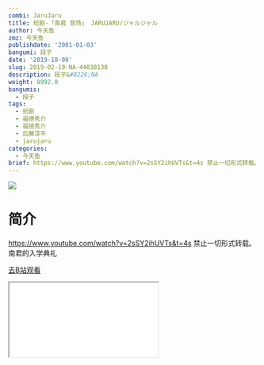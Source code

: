 ```yaml
---
combi: JaruJaru
title: 短剧-「南君 登场」 JARUJARU/ジャルジャル
author: 今天鱼
zmz: 今天鱼
publishdate: '2001-01-03'
bangumi: 段子
date: '2019-10-08'
slug: 2019-02-19-NA-44038138
description: 段子&#8226;NA
weight: 8992.0
bangumis:
  - 段子
tags:
  - 短剧
  - 福德秀介
  - 福徳秀介
  - 后藤淳平
  - jarujaru
categories:
  - 今天鱼
brief: https://www.youtube.com/watch?v=2sSY2ihUVTs&t=4s 禁止一切形式转载。 南君的入学典礼
---
```

![](https://i.imgur.com/LkkcsSP.jpg)
# 简介  
https://www.youtube.com/watch?v=2sSY2ihUVTs&t=4s
禁止一切形式转载。
南君的入学典礼  

[去B站观看](https://www.bilibili.com/video/av44038138/)
<div class ="resp-container"><iframe class="testiframe" src="//player.bilibili.com/player.html?aid=44038138"", scrolling="no", allowfullscreen="true" > </iframe></div> 

